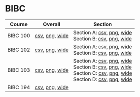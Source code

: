 # BIBC

| Course | Overall | Section |
| ------ | ------- | ------- |
| BIBC 100 | [csv](https://github.com/UCSD-Historical-Enrollment-Data/2023Fall/blob/main/overall/BIBC%20100.csv), [png](https://raw.githubusercontent.com/UCSD-Historical-Enrollment-Data/2023Fall/main/plot_overall/BIBC%20100.png), [wide](https://raw.githubusercontent.com/UCSD-Historical-Enrollment-Data/2023Fall/main/plot_overall_wide/BIBC%20100.png) | Section A: [csv](https://github.com/UCSD-Historical-Enrollment-Data/2023Fall/blob/main/section/BIBC%20100_A.csv), [png](https://raw.githubusercontent.com/UCSD-Historical-Enrollment-Data/2023Fall/main/plot_section/BIBC%20100_A.png), [wide](https://raw.githubusercontent.com/UCSD-Historical-Enrollment-Data/2023Fall/main/plot_section_wide/BIBC%20100_A.png)<br>Section B: [csv](https://github.com/UCSD-Historical-Enrollment-Data/2023Fall/blob/main/section/BIBC%20100_B.csv), [png](https://raw.githubusercontent.com/UCSD-Historical-Enrollment-Data/2023Fall/main/plot_section/BIBC%20100_B.png), [wide](https://raw.githubusercontent.com/UCSD-Historical-Enrollment-Data/2023Fall/main/plot_section_wide/BIBC%20100_B.png) |
| BIBC 102 | [csv](https://github.com/UCSD-Historical-Enrollment-Data/2023Fall/blob/main/overall/BIBC%20102.csv), [png](https://raw.githubusercontent.com/UCSD-Historical-Enrollment-Data/2023Fall/main/plot_overall/BIBC%20102.png), [wide](https://raw.githubusercontent.com/UCSD-Historical-Enrollment-Data/2023Fall/main/plot_overall_wide/BIBC%20102.png) | Section A: [csv](https://github.com/UCSD-Historical-Enrollment-Data/2023Fall/blob/main/section/BIBC%20102_A.csv), [png](https://raw.githubusercontent.com/UCSD-Historical-Enrollment-Data/2023Fall/main/plot_section/BIBC%20102_A.png), [wide](https://raw.githubusercontent.com/UCSD-Historical-Enrollment-Data/2023Fall/main/plot_section_wide/BIBC%20102_A.png)<br>Section B: [csv](https://github.com/UCSD-Historical-Enrollment-Data/2023Fall/blob/main/section/BIBC%20102_B.csv), [png](https://raw.githubusercontent.com/UCSD-Historical-Enrollment-Data/2023Fall/main/plot_section/BIBC%20102_B.png), [wide](https://raw.githubusercontent.com/UCSD-Historical-Enrollment-Data/2023Fall/main/plot_section_wide/BIBC%20102_B.png) |
| BIBC 103 | [csv](https://github.com/UCSD-Historical-Enrollment-Data/2023Fall/blob/main/overall/BIBC%20103.csv), [png](https://raw.githubusercontent.com/UCSD-Historical-Enrollment-Data/2023Fall/main/plot_overall/BIBC%20103.png), [wide](https://raw.githubusercontent.com/UCSD-Historical-Enrollment-Data/2023Fall/main/plot_overall_wide/BIBC%20103.png) | Section A: [csv](https://github.com/UCSD-Historical-Enrollment-Data/2023Fall/blob/main/section/BIBC%20103_A.csv), [png](https://raw.githubusercontent.com/UCSD-Historical-Enrollment-Data/2023Fall/main/plot_section/BIBC%20103_A.png), [wide](https://raw.githubusercontent.com/UCSD-Historical-Enrollment-Data/2023Fall/main/plot_section_wide/BIBC%20103_A.png)<br>Section B: [csv](https://github.com/UCSD-Historical-Enrollment-Data/2023Fall/blob/main/section/BIBC%20103_B.csv), [png](https://raw.githubusercontent.com/UCSD-Historical-Enrollment-Data/2023Fall/main/plot_section/BIBC%20103_B.png), [wide](https://raw.githubusercontent.com/UCSD-Historical-Enrollment-Data/2023Fall/main/plot_section_wide/BIBC%20103_B.png)<br>Section C: [csv](https://github.com/UCSD-Historical-Enrollment-Data/2023Fall/blob/main/section/BIBC%20103_C.csv), [png](https://raw.githubusercontent.com/UCSD-Historical-Enrollment-Data/2023Fall/main/plot_section/BIBC%20103_C.png), [wide](https://raw.githubusercontent.com/UCSD-Historical-Enrollment-Data/2023Fall/main/plot_section_wide/BIBC%20103_C.png)<br>Section D: [csv](https://github.com/UCSD-Historical-Enrollment-Data/2023Fall/blob/main/section/BIBC%20103_D.csv), [png](https://raw.githubusercontent.com/UCSD-Historical-Enrollment-Data/2023Fall/main/plot_section/BIBC%20103_D.png), [wide](https://raw.githubusercontent.com/UCSD-Historical-Enrollment-Data/2023Fall/main/plot_section_wide/BIBC%20103_D.png) |
| BIBC 194 | [csv](https://github.com/UCSD-Historical-Enrollment-Data/2023Fall/blob/main/overall/BIBC%20194.csv), [png](https://raw.githubusercontent.com/UCSD-Historical-Enrollment-Data/2023Fall/main/plot_overall/BIBC%20194.png), [wide](https://raw.githubusercontent.com/UCSD-Historical-Enrollment-Data/2023Fall/main/plot_overall_wide/BIBC%20194.png) |  |
